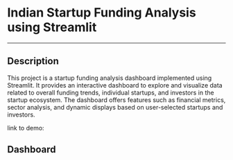 # Indian Startup Funding Analysis using Streamlit
-------------------------------------------------------------

## Description
 This project is a startup funding analysis dashboard implemented using Streamlit. It provides an interactive dashboard to explore and visualize data related to overall funding trends, individual startups, and investors in the startup ecosystem. The dashboard offers features such as financial metrics, sector analysis, and dynamic displays based on user-selected startups and investors.

link to demo:

## Dashboard




